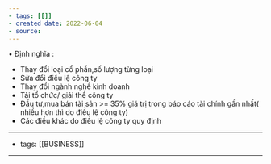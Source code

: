 ```yaml
---
- tags: [[]]
- created date: 2022-06-04
- source: 
---
```


• Định nghĩa :  
- Thay đổi loại cổ phần,số lượng từng loại  
- Sửa đổi điều lệ công ty  
- Thay đổi ngành nghề kinh doanh  
- Tải tổ chức/ giải thể công ty  
- Đầu tư,mua bán tài sản >= 35% giá trị trong báo cáo tài chính gần nhất( nhiều hơn thì do điều lệ công ty)  
- Các điều khác do điều lệ công ty quy định 

---
- tags: [[BUSINESS]]
---